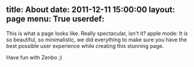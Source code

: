 title: About
date: 2011-12-11 15:00:00
layout: page
menu: True
userdef: 
---
This is what a page looks like. Really spectacular, isn't it?
apple mode:
    It is so beautiful, so minimalistic, we did everything to
    make sure you have the best possible user experience while creating 
    this stunning page.

Have fun with Zenbo ;)